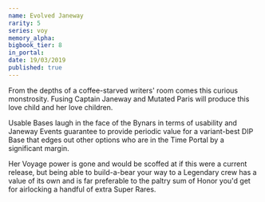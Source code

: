 ```yaml
---
name: Evolved Janeway
rarity: 5
series: voy
memory_alpha:
bigbook_tier: 8
in_portal:
date: 19/03/2019
published: true
---
```


From the depths of a coffee-starved writers' room comes this curious monstrosity. Fusing Captain Janeway and Mutated Paris will produce this love child and her love children.

Usable Bases laugh in the face of the Bynars in terms of usability and Janeway Events guarantee to provide periodic value for a variant-best DIP Base that edges out other options who are in the Time Portal by a significant margin.

Her Voyage power is gone and would be scoffed at if this were a current release, but being able to build-a-bear your way to a Legendary crew has a value of its own and is far preferable to the paltry sum of Honor you'd get for airlocking a handful of extra Super Rares.

